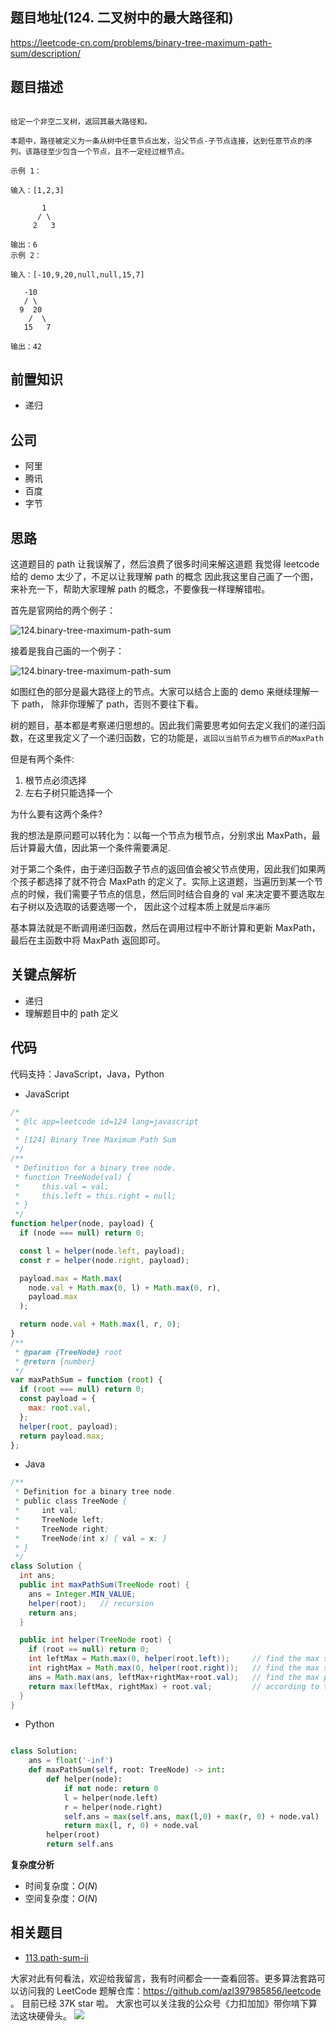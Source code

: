 ## 题目地址(124. 二叉树中的最大路径和)

https://leetcode-cn.com/problems/binary-tree-maximum-path-sum/description/

## 题目描述

```

给定一个非空二叉树，返回其最大路径和。

本题中，路径被定义为一条从树中任意节点出发，沿父节点-子节点连接，达到任意节点的序列。该路径至少包含一个节点，且不一定经过根节点。

示例 1：

输入：[1,2,3]

       1
      / \
     2   3

输出：6
示例 2：

输入：[-10,9,20,null,null,15,7]

   -10
   / \
  9  20
    /  \
   15   7

输出：42

```

## 前置知识

- 递归

## 公司

- 阿里
- 腾讯
- 百度
- 字节

## 思路

这道题目的 path 让我误解了，然后浪费了很多时间来解这道题
我觉得 leetcode 给的 demo 太少了，不足以让我理解 path 的概念
因此我这里自己画了一个图，来补充一下，帮助大家理解 path 的概念，不要像我一样理解错啦。

首先是官网给的两个例子：

![124.binary-tree-maximum-path-sum](https://tva1.sinaimg.cn/large/007S8ZIlly1ghluaht4drj30kh07pq3p.jpg)

接着是我自己画的一个例子：

![124.binary-tree-maximum-path-sum](https://tva1.sinaimg.cn/large/007S8ZIlly1ghluai4m6dj30hu0cdq46.jpg)

如图红色的部分是最大路径上的节点。大家可以结合上面的 demo 来继续理解一下 path， 除非你理解了 path，否则不要往下看。

树的题目，基本都是考察递归思想的。因此我们需要思考如何去定义我们的递归函数，在这里我定义了一个递归函数，它的功能是，`返回以当前节点为根节点的MaxPath`

但是有两个条件:

1.  根节点必须选择
2.  左右子树只能选择一个

为什么要有这两个条件?

我的想法是原问题可以转化为：以每一个节点为根节点，分别求出 MaxPath，最后计算最大值，因此第一个条件需要满足.

对于第二个条件，由于递归函数子节点的返回值会被父节点使用，因此我们如果两个孩子都选择了就不符合 MaxPath 的定义了。实际上这道题，当遍历到某一个节点的时候，我们需要子节点的信息，然后同时结合自身的 val 来决定要不要选取左右子树以及选取的话要选哪一个， 因此这个过程本质上就是`后序遍历`

基本算法就是不断调用递归函数，然后在调用过程中不断计算和更新 MaxPath，最后在主函数中将 MaxPath 返回即可。

## 关键点解析

- 递归
- 理解题目中的 path 定义

## 代码

代码支持：JavaScript，Java，Python

- JavaScript

```js
/*
 * @lc app=leetcode id=124 lang=javascript
 *
 * [124] Binary Tree Maximum Path Sum
 */
/**
 * Definition for a binary tree node.
 * function TreeNode(val) {
 *     this.val = val;
 *     this.left = this.right = null;
 * }
 */
function helper(node, payload) {
  if (node === null) return 0;

  const l = helper(node.left, payload);
  const r = helper(node.right, payload);

  payload.max = Math.max(
    node.val + Math.max(0, l) + Math.max(0, r),
    payload.max
  );

  return node.val + Math.max(l, r, 0);
}
/**
 * @param {TreeNode} root
 * @return {number}
 */
var maxPathSum = function (root) {
  if (root === null) return 0;
  const payload = {
    max: root.val,
  };
  helper(root, payload);
  return payload.max;
};
```

- Java

```java
/**
 * Definition for a binary tree node.
 * public class TreeNode {
 *     int val;
 *     TreeNode left;
 *     TreeNode right;
 *     TreeNode(int x) { val = x; }
 * }
 */
class Solution {
  int ans;
  public int maxPathSum(TreeNode root) {
    ans = Integer.MIN_VALUE;
    helper(root);   // recursion
    return ans;
  }

  public int helper(TreeNode root) {
    if (root == null) return 0;
    int leftMax = Math.max(0, helper(root.left));     // find the max sub-path sum in left sub-tree
    int rightMax = Math.max(0, helper(root.right));   // find the max sub-path sum in right sub-tree
    ans = Math.max(ans, leftMax+rightMax+root.val);   // find the max path sum at current node
    return max(leftMax, rightMax) + root.val;         // according to the definition of path, the return value of current node can only be that the sum of current node value plus either left or right max path sum.
  }
}
```

- Python

```py

class Solution:
    ans = float('-inf')
    def maxPathSum(self, root: TreeNode) -> int:
        def helper(node):
            if not node: return 0
            l = helper(node.left)
            r = helper(node.right)
            self.ans = max(self.ans, max(l,0) + max(r, 0) + node.val)
            return max(l, r, 0) + node.val
        helper(root)
        return self.ans
```

**复杂度分析**

- 时间复杂度：$O(N)$
- 空间复杂度：$O(N)$

## 相关题目

- [113.path-sum-ii](./113.path-sum-ii.md)

大家对此有何看法，欢迎给我留言，我有时间都会一一查看回答。更多算法套路可以访问我的 LeetCode 题解仓库：https://github.com/azl397985856/leetcode 。 目前已经 37K star 啦。
大家也可以关注我的公众号《力扣加加》带你啃下算法这块硬骨头。
![](https://tva1.sinaimg.cn/large/007S8ZIlly1gfcuzagjalj30p00dwabs.jpg)
